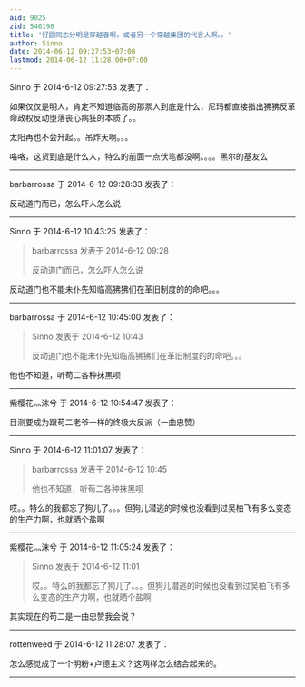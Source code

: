 ```yaml
---
aid: 9025
zid: 546198
title: '好圆同志分明是穿越者啊，或者另一个穿越集团的代言人啊。。'
author: Sinno
date: 2014-06-12 09:27:53+07:00
lastmod: 2014-06-12 11:28:00+07:00
---
```


Sinno 于 2014-6-12 09:27:53 发表了：

如果仅仅是明人，肯定不知道临高的那票人到底是什么，尼玛都直接指出狒狒反革命政权反动堕落丧心病狂的本质了。。

太阳再也不会升起。。吊炸天啊。。。

咯咯，这货到底是什么人，特么的前面一点伏笔都没啊。。。。黑尔的基友么

---------

barbarrossa 于 2014-6-12 09:28:33 发表了：

反动道门而已，怎么吓人怎么说

---------

Sinno 于 2014-6-12 10:43:25 发表了：

> barbarrossa 发表于 2014-6-12 09:28
> 
> 反动道门而已，怎么吓人怎么说



反动道门也不能未仆先知临高狒狒们在革旧制度的的命吧。。。

---------

barbarrossa 于 2014-6-12 10:45:00 发表了：

> Sinno 发表于 2014-6-12 10:43
> 
> 反动道门也不能未仆先知临高狒狒们在革旧制度的的命吧。。。



他也不知道，听苟二各种抹黑呗

---------

紫樱花灬沫兮 于 2014-6-12 10:54:47 发表了：

目测要成为跟苟二老爷一样的终极大反派（一曲忠赞）

---------

Sinno 于 2014-6-12 11:01:07 发表了：

> barbarrossa 发表于 2014-6-12 10:45
> 
> 他也不知道，听苟二各种抹黑呗



哎。。特么的我都忘了狗儿了。。。但狗儿潜逃的时候也没看到过吴柏飞有多么变态的生产力啊，也就晒个盐啊

---------

紫樱花灬沫兮 于 2014-6-12 11:05:24 发表了：

> Sinno 发表于 2014-6-12 11:01
> 
> 哎。。特么的我都忘了狗儿了。。。但狗儿潜逃的时候也没看到过吴柏飞有多么变态的生产力啊，也就晒个盐啊



其实现在的苟二是一曲忠赞我会说？

---------

rottenweed 于 2014-6-12 11:28:07 发表了：

怎么感觉成了一个明粉+卢德主义？这两样怎么结合起来的。

---------

